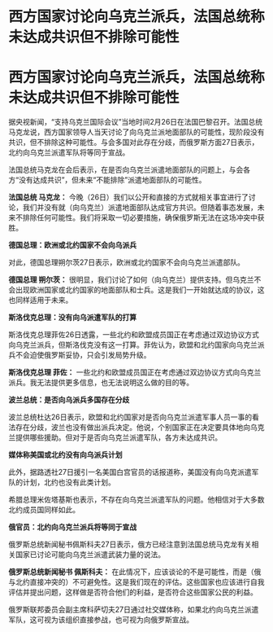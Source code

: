 # 西方国家讨论向乌克兰派兵，法国总统称未达成共识但不排除可能性

# 西方国家讨论向乌克兰派兵，法国总统称未达成共识但不排除可能性

据央视新闻，“支持乌克兰国际会议”当地时间2月26日在法国巴黎召开。法国总统马克龙说，西方国家领导人当天讨论了向乌克兰派地面部队的可能性，现阶段没有共识，但不排除这种可能性。与会多国对此存在分歧，而俄罗斯方面27日表示，
北约向乌克兰派遣军队将等同于宣战。

法国总统马克龙在会后表示，在是否向乌克兰派遣地面部队的问题上，与会各方“没有达成共识”，但未来“不能排除”派遣地面部队的可能性。

**法国总统 马克龙：**
今晚（26日）我们以公开和直接的方式就相关事宜进行了讨论，我们并没有就（向乌克兰）派遣地面部队达成官方共识。但随着事态发展，未来不排除任何可能性。我们将采取一切必要措施，确保俄罗斯无法在这场冲突中获胜。

**德国总理：欧洲或北约国家不会向乌派兵**

对此，德国总理朔尔茨27日表示，欧洲或北约国家不会向乌克兰派遣部队。

**德国总理 朔尔茨：**
很明显，我们讨论了如何（向乌克兰）提供支持。但乌克兰不会出现欧洲国家或北约国家的地面部队和士兵。这是我们一开始就达成的协议，这也同样适用于未来。

**斯洛伐克总理：没有向乌派遣军队的打算**

斯洛伐克总理菲佐26日透露，一些北约和欧盟成员国正在考虑通过双边协议方式向乌克兰派兵，但斯洛伐克没有这一打算。菲佐认为，欧盟和北约国家向乌克兰派兵不会迫使俄罗斯妥协，只会引发局势升级。

**斯洛伐克总理 菲佐：** 一些北约和欧盟成员国正在考虑通过双边协议方式向乌克兰派兵。我无法提供更多信息，也无法说明这么做的目的等。

**波兰总统：是否向乌派兵多国存在分歧**

波兰总统杜达26日表示，欧盟和北约国家对是否向乌克兰派遣军事人员一事的看法存在分歧，波兰也没有做出派兵决定。他说，个别国家正在决定要具体地向乌克兰提供哪些援助。但对于是否向乌克兰派遣军队，各方未达成共识。

**媒体称美国或北约没有向乌派兵计划**

此外，据路透社27日援引一名美国白宫官员的话报道称，美国没有向乌克派遣军队的计划，北约也没有此类计划。

希腊总理米佐塔基斯也表示，不存在向乌克兰派遣军队的问题。他相信对于大多数北约成员国同样如此。

**俄官员：北约向乌克兰派兵将等同于宣战**

俄罗斯总统新闻秘书佩斯科夫27日表示，俄方已经注意到法国总统马克龙有关相关国家已讨论可能向乌克兰派遣武装力量的说法。

**俄罗斯总统新闻秘书 佩斯科夫：**
在此情况下，应该谈论的不是可能性，而是（俄与北约直接冲突的）不可避免性。这是我们现在的评估。这些国家也应该进行自我评估并提出问题，这样做是否符合他们的利益，是否符合这些国家公民的利益。

俄罗斯联邦委员会副主席科萨切夫27日通过社交媒体称，如果北约向乌克兰派遣军队，这可视为该组织直接参战，也可视为向俄罗斯宣战。

